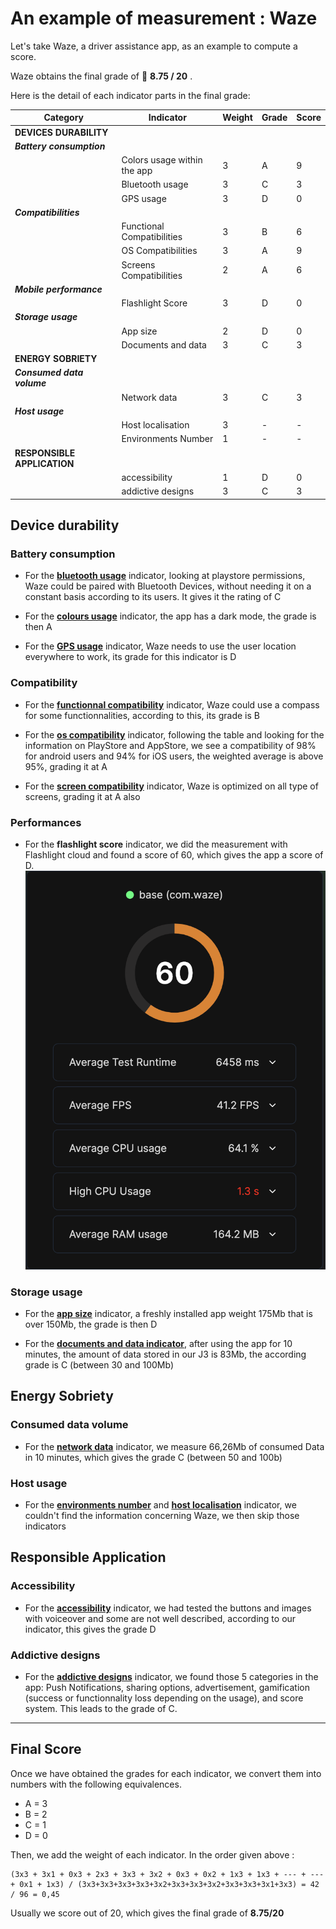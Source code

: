 # An example of measurement : Waze

Let's take Waze, a driver assistance app, as an example to compute a score.

Waze obtains the final grade of 🔴 **8.75 / 20** . 

Here is the detail of each indicator parts in the final grade:

| Category                | Indicator            | Weight | Grade | Score |
|----------------------|------------------------|--------|-------|-----|
| **DEVICES DURABILITY**   |                        |        |       |     |
| ***Battery consumption***|                    |        |       |     |
|                      | Colors usage within the app| 3    | A     | 9   |
|                      | Bluetooth usage        | 3      | C     | 3   |
|                      | GPS usage              | 3      | D     | 0   |
| ***Compatibilities***|                        |        |       |     |
|                      | Functional Compatibilities | 3  | B | 6 |
|                      | OS Compatibilities     | 3      | A     | 9   |
|                      | Screens Compatibilities| 2     | A     | 6   |
| ***Mobile performance***|                     |        |       |     |
|                      | Flashlight Score       | 3      | D     | 0   |
| ***Storage usage***  |                        |        |       |     |
|                      | App size               | 2      | D     | 0   |
|                      | Documents and data     | 3      | C     | 3   |
| **ENERGY SOBRIETY**      |                        |        |       |     |
| ***Consumed data volume***|                   |        |       |     |
|                      | Network data           | 3      | C     | 3   |
|***Host usage***      |                        |        |       |     |
|                      | Host localisation      | 3      |    -   |  -   |
|                      | Environments Number    | 1      |   -    |  -   |
| **RESPONSIBLE APPLICATION** |                     |        |       |     |
|                      | accessibility          | 1      | D     | 0   |
|                      | addictive designs      | 3      | C     | 3   |


## Device durability

### Battery consumption

- For the [**bluetooth usage**][1] indicator, looking at playstore permissions, Waze could be paired with Bluetooth Devices, without needing it on a constant basis according to its users. It gives it the rating of C

- For the [**colours usage**][2] indicator, the app has a dark mode, the grade is then A

- For the [**GPS usage**][3] indicator, Waze needs to use the user location everywhere to work, its grade for this indicator is D

### Compatibility

- For the [**functionnal compatibility**][4] indicator, Waze could use a compass for some functionnalities, according to this, its grade is B

- For the [**os compatibility**][5] indicator, following the table and looking for the information on PlayStore and AppStore, we see a compatibility of 98% for android users and 94% for iOS users, the weighted average is above 95%, grading it at A

- For the [**screen compatibility**][6] indicator, Waze is optimized on all type of screens, grading it at A also

### Performances

- For the **flashlight score** indicator, we did the measurement with Flashlight cloud and found a score of 60, which gives the app a score of D.
![](./assets/WazeFlashlightScore.png)

### Storage usage

- For the [**app size**][9] indicator, a freshly installed app weight 175Mb that is over 150Mb, the grade is then D

- For the [**documents and data indicator**][10], after using the app for 10 minutes, the amount of data stored in our J3 is 83Mb, the according grade is C (between 30 and 100Mb)

## Energy Sobriety

### Consumed data volume

- For the [**network data**][11] indicator, we measure 66,26Mb of consumed Data in 10 minutes, which gives the grade C (between 50 and 100b)

### Host usage

- For the [**environments number**][12] and [**host localisation**](energySobriety/hostUsage/hostLocalisation.md) indicator, we couldn't find the information concerning Waze, we then skip those indicators

## Responsible Application

### Accessibility

- For the [**accessibility**][13] indicator, we had tested the buttons and images with voiceover and some are not well described, according to our indicator, this gives the grade D

### Addictive designs

- For the [**addictive designs**][14] indicator, we found those 5 categories in the app: Push Notifications, sharing options, advertisement, gamification (success or functionnality loss depending on the usage), and score system. This leads to the grade of C.

---

## Final Score

Once we have obtained the grades for each indicator, we convert them into numbers with the following equivalences.

- A = 3
- B = 2
- C = 1
- D = 0

Then, we add the weight of each indicator. In the order given above :

```
(3x3 + 3x1 + 0x3 + 2x3 + 3x3 + 3x2 + 0x3 + 0x2 + 1x3 + 1x3 + --- + --- + 0x1 + 1x3) / (3x3+3x3+3x3+3x3+3x2+3x3+3x3+3x2+3x3+3x3+3x1+3x3) = 42 / 96 = 0,45
```

Usually we score out of 20, which gives the final grade of **8.75/20**

[1]: devicesDurability/batteryConsumption/bluetoothUsage.md
[2]: devicesDurability/batteryConsumption/coloursUsage.md
[3]: devicesDurability/batteryConsumption/gpsUsage.md
[4]: devicesDurability/compatibility/functionalCompatibility.md
[5]: devicesDurability/compatibility/osCompatibility.md
[6]: devicesDurability/compatibility/screensCompatibility.md
[7]: devicesDurability/performances/jankyFramesPercentage.md
[8]: devicesDurability/performances/launchingDuration.md
[9]: devicesDurability/storageUsage/appSize.md
[10]: devicesDurability/storageUsage/documentsAndData.md
[11]: energySobriety/consumedDataVolume/networkData.md
[12]: energySobriety/hostUsage/environmentsNumber.md
[13]: responsibleApplication/accessibility/accessibility.md
[14]: responsibleApplication/addictiveDesigns/addictiveDesigns.md

